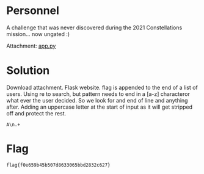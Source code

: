 # Personnel
A challenge that was never discovered during the 2021 Constellations mission... now ungated :) 

Attachment: [app.py](app.py)

# Solution
Download attachment. Flask website. flag is appended to the end of a list of users. Using re to search, but pattern needs to end in a [a-z] characteror what ever the user decided. So we look for and end of line and anything after. Adding an uppercase letter at the start of input as it will get stripped off and protect the rest.

```
A\n.+
```

# Flag
```
flag{f0e659b45b507d8633065bbd2832c627}
```